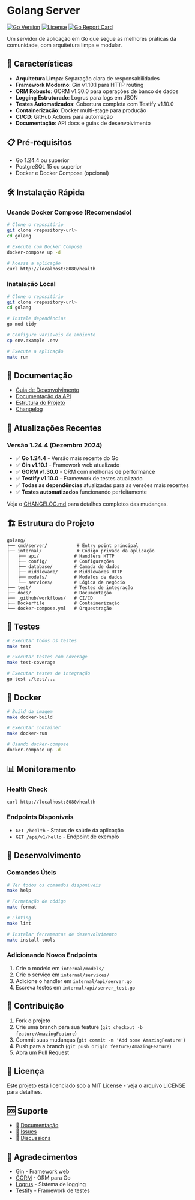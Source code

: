 # Golang Server

[![Go Version](https://img.shields.io/badge/Go-1.24.4-blue.svg)](https://golang.org/)
[![License](https://img.shields.io/badge/License-MIT-green.svg)](LICENSE)
[![Go Report Card](https://goreportcard.com/badge/github.com/yourusername/golang)](https://goreportcard.com/report/github.com/yourusername/golang)

Um servidor de aplicação em Go que segue as melhores práticas da comunidade, com arquitetura limpa e modular.

## 🚀 Características

- **Arquitetura Limpa**: Separação clara de responsabilidades
- **Framework Moderno**: Gin v1.10.1 para HTTP routing
- **ORM Robusto**: GORM v1.30.0 para operações de banco de dados
- **Logging Estruturado**: Logrus para logs em JSON
- **Testes Automatizados**: Cobertura completa com Testify v1.10.0
- **Containerização**: Docker multi-stage para produção
- **CI/CD**: GitHub Actions para automação
- **Documentação**: API docs e guias de desenvolvimento

## 📋 Pré-requisitos

- Go 1.24.4 ou superior
- PostgreSQL 15 ou superior
- Docker e Docker Compose (opcional)

## 🛠️ Instalação Rápida

### Usando Docker Compose (Recomendado)

```bash
# Clone o repositório
git clone <repository-url>
cd golang

# Execute com Docker Compose
docker-compose up -d

# Acesse a aplicação
curl http://localhost:8080/health
```

### Instalação Local

```bash
# Clone o repositório
git clone <repository-url>
cd golang

# Instale dependências
go mod tidy

# Configure variáveis de ambiente
cp env.example .env

# Execute a aplicação
make run
```

## 📖 Documentação

- [Guia de Desenvolvimento](docs/README.md)
- [Documentação da API](docs/API.md)
- [Estrutura do Projeto](docs/README.md#estrutura-do-projeto)
- [Changelog](CHANGELOG.md)

## 🔄 Atualizações Recentes

### Versão 1.24.4 (Dezembro 2024)
- ✅ **Go 1.24.4** - Versão mais recente do Go
- ✅ **Gin v1.10.1** - Framework web atualizado
- ✅ **GORM v1.30.0** - ORM com melhorias de performance
- ✅ **Testify v1.10.0** - Framework de testes atualizado
- ✅ **Todas as dependências** atualizadas para as versões mais recentes
- ✅ **Testes automatizados** funcionando perfeitamente

Veja o [CHANGELOG.md](CHANGELOG.md) para detalhes completos das mudanças.

## 🏗️ Estrutura do Projeto

```
golang/
├── cmd/server/           # Entry point principal
├── internal/             # Código privado da aplicação
│   ├── api/             # Handlers HTTP
│   ├── config/          # Configurações
│   ├── database/        # Camada de dados
│   ├── middleware/      # Middlewares HTTP
│   ├── models/          # Modelos de dados
│   └── services/        # Lógica de negócio
├── test/                # Testes de integração
├── docs/                # Documentação
├── .github/workflows/   # CI/CD
├── Dockerfile           # Containerização
└── docker-compose.yml   # Orquestração
```

## 🧪 Testes

```bash
# Executar todos os testes
make test

# Executar testes com coverage
make test-coverage

# Executar testes de integração
go test ./test/...
```

## 🐳 Docker

```bash
# Build da imagem
make docker-build

# Executar container
make docker-run

# Usando docker-compose
docker-compose up -d
```

## 📊 Monitoramento

### Health Check

```bash
curl http://localhost:8080/health
```

### Endpoints Disponíveis

- `GET /health` - Status de saúde da aplicação
- `GET /api/v1/hello` - Endpoint de exemplo

## 🔧 Desenvolvimento

### Comandos Úteis

```bash
# Ver todos os comandos disponíveis
make help

# Formatação de código
make format

# Linting
make lint

# Instalar ferramentas de desenvolvimento
make install-tools
```

### Adicionando Novos Endpoints

1. Crie o modelo em `internal/models/`
2. Crie o serviço em `internal/services/`
3. Adicione o handler em `internal/api/server.go`
4. Escreva testes em `internal/api/server_test.go`

## 🤝 Contribuição

1. Fork o projeto
2. Crie uma branch para sua feature (`git checkout -b feature/AmazingFeature`)
3. Commit suas mudanças (`git commit -m 'Add some AmazingFeature'`)
4. Push para a branch (`git push origin feature/AmazingFeature`)
5. Abra um Pull Request

## 📄 Licença

Este projeto está licenciado sob a MIT License - veja o arquivo [LICENSE](LICENSE) para detalhes.

## 🆘 Suporte

- 📖 [Documentação](docs/README.md)
- 🐛 [Issues](https://github.com/yourusername/golang/issues)
- 💬 [Discussions](https://github.com/yourusername/golang/discussions)

## 🙏 Agradecimentos

- [Gin](https://github.com/gin-gonic/gin) - Framework web
- [GORM](https://gorm.io/) - ORM para Go
- [Logrus](https://github.com/sirupsen/logrus) - Sistema de logging
- [Testify](https://github.com/stretchr/testify) - Framework de testes
